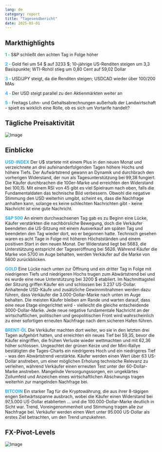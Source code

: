 ```yaml
---
lang: de
category: report
title: "Tagesendbericht"
date: 2025-05-01
---
```



<h2>Markthighlights</h2>
<strong style="color: #2caef7;">1 - </strong> S&P schließt den achten Tag in Folge höher

<strong style="color: #2caef7;">2 - </strong> Gold fiel um 54 $ auf 3233 $; 10-jährige US-Renditen steigen um 3,3 Basispunkte; WTI-Rohöl stieg um 0,80 Cent auf 59,02 Dollar

<strong style="color: #2caef7;">3 - </strong> USD/JPY steigt, da die Renditen steigen; USDCAD wieder über 100/200 MAs

<strong style="color: #2caef7;">4 - </strong> Der USD steigt parallel zu den Aktienmärkten weiter an

<strong style="color: #2caef7;">5 - </strong> Freitags Lohn- und Gehaltsabrechnungen außerhalb der Landwirtschaft - spielt es wirklich eine Rolle, ob es sich um Vortarife handelt?



<h2>Tägliche Preisaktivität</h2>
<img src="https://markleighedu.github.io/img/May-2025/01-May-2025/price.jpg" alt="Image"/>

<h2>Einblicke</h2>
<strong style="color: #2caef7;">USD-INDEX</strong> Der U$ startete mit einem Plus in den neuen Monat und verzeichnete an drei aufeinanderfolgenden Tagen höhere Hochs und höhere Tiefs. Der Aufwärtstrend gewann an Dynamik und durchbrach den vorherigen Widerstand, der nun als Tagesunterstützung bei 99,38 fungiert. Die Käufer durchbrachen die 100er-Marke und erreichten den Widerstand bei 100,15. Mit einem RSI von 45 gibt es viel Spielraum nach oben, falls die Fundamentaldaten das technische Bild verbessern. Obwohl die negative Stimmung den USD weiterhin umgibt, scheint es, dass die Nachfrage anhalten kann, solange es keine schlechten Nachrichten gibt - keine Nachricht ist eine gute Nachricht.

<strong style="color: #2caef7;">S&P 500</strong> An einem durchwachsenen Tag gab es zu Beginn eine Lücke, Käufer verstärkten die nachbörsliche Bewegung, doch die Verkäufer beendeten die US-Sitzung mit einem Ausverkauf am späten Tag und beendeten den Tag wieder dort, wo er begonnen hatte. Technisch gesehen waren es acht Tage in Folge mit höheren Höchstständen und einem positiven Start in den neuen Monat. Der Widerstand liegt bei 5683, die Unterstützung entspricht der Tageseröffnung bei 5626. Während Käufer die Marke von 5700 im Auge behalten, werden Verkäufer auf die Marke von 5600 zurückblicken.

<strong style="color: #2caef7;">GOLD</strong> Eine Lücke nach unten zur Öffnung und ein dritter Tag in Folge mit niedrigeren Tiefs und niedrigeren Hochs trugen zum Abwärtstrend bei und es wurde eine neue Unterstützung bei 3200 $ etabliert. Im Nachmittagsteil der Sitzung griffen Käufer ein und schlossen bei 3.237 US-Dollar. Anhaltende USD-Käufe und zusätzliche Gewinnmitnahmen werden dazu führen, dass Verkäufer die 3.000-Dollar-Marke nach unten im Auge behalten. Die meisten Käufer bleiben am Rande und warten darauf, dass eine neue Etage eingerichtet wird - vielleicht die gleiche entscheidende 3000-Dollar-Marke. Jede neue negative fundamentale Nachricht an der wirtschaftlichen, politischen und geopolitischen Front wird wahrscheinlich zu einer sofortigen erneuten Nachfrage nach dem sicheren Hafen führen.

<strong style="color: #2caef7;">BRENT-ÖL</strong> Die Verkäufer machten dort weiter, wo sie in den letzten drei Tagen aufgehört hatten, und erreichten ein neues Tief bei 59,35, bevor die Käufer eingriffen, die frühen Verluste wieder wettmachten und mit 62,36 höher schlossen. Ungeachtet der grünen Kerze und der Mini-Rallye bestätigten die Tages-Charts ein niedrigeres Hoch und ein niedrigeres Tief - was den Abwärtstrend verstärkte. Käufer werden einen Wert über 63 US-Dollar anstreben, um einer möglichen Erholung technische Relevanz zu verleihen, während Verkäufer einen erneuten Test unter der 60-Dollar-Marke anstreben. Mangelnde Versorgungssorgen, ein ungeklärtes Zollumfeld und Anzeichen eines wirtschaftlichen Abschwungs tragen weiterhin zur mangelnden Nachfrage bei.

<strong style="color: #2caef7;">BITCOIN</strong> Ein starker Tag für die Kryptowährung, die aus ihrer 8-tägigen engen Seitwärtsspanne ausbrach, wobei die Käufer einen Widerstand bei 97,5.000 US-Dollar etablierten … und die 100.000-Dollar-Marke deutlich in Sicht war. Trend, Voreingenommenheit und Stimmung tragen alle zur Nachfrage bei. Verkäufer werden einen Wert unter 95.000 US-Dollar als erstes Ziel betrachten, um den Trend umzukehren.



<h2>FX-Pivot-Levels</h2>
<img src="https://markleighedu.github.io/img/May-2025/01-May-2025/pivot.jpg" alt="Image"/>